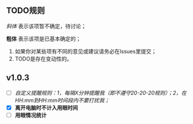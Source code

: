 ## TODO规则

*斜体* 表示该项暂不确定，待讨论；

**粗体** 表示该项是已基本确定的；

1. 如果你对某些项有不同的意见或建议请务必在Issues里提交；
2. TODO是存在变动性的。

## v1.0.3

- [ ] *自定义提醒规则：1，每隔X分钟提醒我（即不遵守20-20-20规则）；2，在HH:mm到HH:mm时间段内不要打扰我；*
- [x] **离开电脑时不计入用眼时间**
- [ ] **用眼情况统计**
